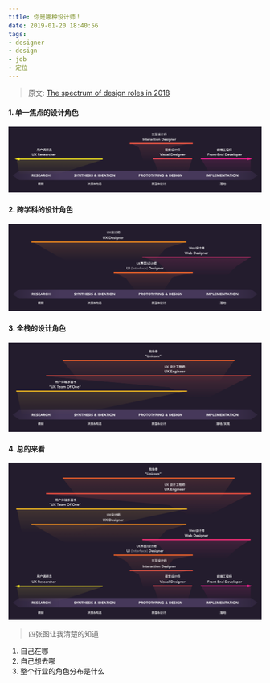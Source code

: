 ```yaml
---
title: 你是哪种设计师！
date: 2019-01-20 18:40:56
tags:
- designer
- design
- job
- 定位
---
```


> 原文: [The spectrum of design roles in 2018](https://uxdesign.cc/the-spectrum-of-digital-design-roles-in-2018-3286390a9966)

#### 1. 单一焦点的设计角色
![1.0](./你在属于哪种设计师/1.0.png)

#### 2. 跨学科的设计角色
![2.0](./你在属于哪种设计师/2.0.png)

#### 3. 全栈的设计角色
![3.0](./你在属于哪种设计师/3.0.png)

#### 4. 总的来看
![4.0](./你在属于哪种设计师/4.0.png)

> 四张图让我清楚的知道
1. 自己在哪
2. 自己想去哪
3. 整个行业的角色分布是什么